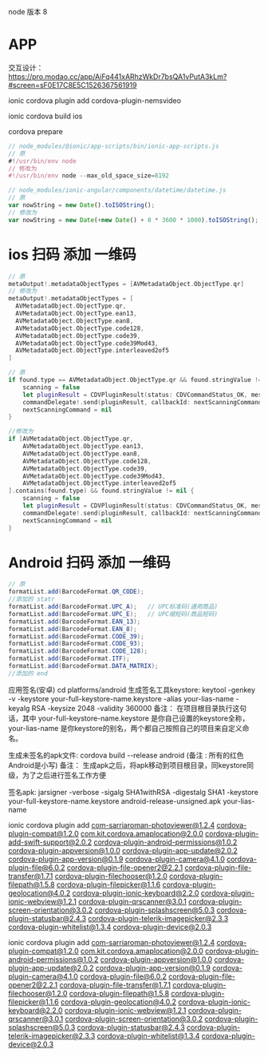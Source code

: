 node 版本 8
#  APP 

交互设计：
https://pro.modao.cc/app/AiFq441xARhzWkDr7bsQA1vPutA3kLm?#screen=sF0E17C8E5C1526367561919

ionic cordova plugin add cordova-plugin-nemsvideo

ionic cordova build ios

cordova prepare

```javascript
// node_modules/@ionic/app-scripts/bin/ionic-app-scripts.js
// 原
#!/usr/bin/env node
// 修改为
#!/usr/bin/env node --max_old_space_size=8192
```

```javascript
// node_modules/ionic-angular/components/datetime/datetime.js
// 原
var nowString = new Date().toISOString();
// 修改为
var nowString = new Date(+new Date() + 8 * 3600 * 1000).toISOString();
```

# ios 扫码 添加 一维码

```swift
// 原
metaOutput!.metadataObjectTypes = [AVMetadataObject.ObjectType.qr]
// 修改为
metaOutput!.metadataObjectTypes = [
  AVMetadataObject.ObjectType.qr,
  AVMetadataObject.ObjectType.ean13,
  AVMetadataObject.ObjectType.ean8,
  AVMetadataObject.ObjectType.code128,
  AVMetadataObject.ObjectType.code39,
  AVMetadataObject.ObjectType.code39Mod43,
  AVMetadataObject.ObjectType.interleaved2of5
]

// 原
if found.type == AVMetadataObject.ObjectType.qr && found.stringValue != nil {
    scanning = false
    let pluginResult = CDVPluginResult(status: CDVCommandStatus_OK, messageAs: found.stringValue)
    commandDelegate!.send(pluginResult, callbackId: nextScanningCommand?.callbackId!)
    nextScanningCommand = nil
}

//修改为
if [AVMetadataObject.ObjectType.qr,
    AVMetadataObject.ObjectType.ean13,
    AVMetadataObject.ObjectType.ean8,
    AVMetadataObject.ObjectType.code128,
    AVMetadataObject.ObjectType.code39,
    AVMetadataObject.ObjectType.code39Mod43,
    AVMetadataObject.ObjectType.interleaved2of5
].contains(found.type) && found.stringValue != nil {
    scanning = false
    let pluginResult = CDVPluginResult(status: CDVCommandStatus_OK, messageAs: found.stringValue)
    commandDelegate!.send(pluginResult, callbackId: nextScanningCommand?.callbackId!)
    nextScanningCommand = nil
}

```

# Android 扫码 添加 一维码

```java
// 原
formatList.add(BarcodeFormat.QR_CODE);
//添加的 statr
formatList.add(BarcodeFormat.UPC_A);   // UPC标准码(通用商品)
formatList.add(BarcodeFormat.UPC_E);   // UPC缩短码(商品短码)
formatList.add(BarcodeFormat.EAN_13);
formatList.add(BarcodeFormat.EAN_8);
formatList.add(BarcodeFormat.CODE_39);
formatList.add(BarcodeFormat.CODE_93);
formatList.add(BarcodeFormat.CODE_128);
formatList.add(BarcodeFormat.ITF);
formatList.add(BarcodeFormat.DATA_MATRIX);
//添加的 end
```



应用签名(安卓)
cd platforms/android
生成签名工具keystore: keytool -genkey -v -keystore your-full-keystore-name.keystore -alias your-lias-name -keyalg RSA -keysize 2048 -validity 360000
备注： 在项目根目录执行这句话，其中 your-full-keystore-name.keystore 是你自己设置的keystore全称，your-lias-name 是你keystore的别名，两个都自己按照自己的项目来自定义命名。

生成未签名的apk文件: cordova build --release android (备注 : 所有的红色Android是小写)
备注： 生成apk之后，将apk移动到项目根目录，同keystore同级，为了之后进行签名工作方便

签名apk: jarsigner -verbose -sigalg SHA1withRSA -digestalg SHA1 -keystore your-full-keystore-name.keystore android-release-unsigned.apk your-lias-name

 ionic cordova plugin add com-sarriaroman-photoviewer@1.2.4 cordova-plugin-compat@1.2.0 com.kit.cordova.amaplocation@2.0.0 cordova-plugin-add-swift-support@2.0.2 cordova-plugin-android-permissions@1.0.2 cordova-plugin-appversion@1.0.0 cordova-plugin-app-update@2.0.2 cordova-plugin-app-version@0.1.9 cordova-plugin-camera@4.1.0 cordova-plugin-file@6.0.2 cordova-plugin-file-opener2@2.2.1 cordova-plugin-file-transfer@1.7.1 cordova-plugin-filechooser@1.2.0 cordova-plugin-filepath@1.5.8 cordova-plugin-filepicker@1.1.6 cordova-plugin-geolocation@4.0.2 cordova-plugin-ionic-keyboard@2.2.0 cordova-plugin-ionic-webview@1.2.1 cordova-plugin-qrscanner@3.0.1 cordova-plugin-screen-orientation@3.0.2 cordova-plugin-splashscreen@5.0.3 cordova-plugin-statusbar@2.4.3 cordova-plugin-telerik-imagepicker@2.3.3 cordova-plugin-whitelist@1.3.4 cordova-plugin-device@2.0.3


 ionic cordova plugin add com-sarriaroman-photoviewer@1.2.4 cordova-plugin-compat@1.2.0 com.kit.cordova.amaplocation@2.0.0 cordova-plugin-android-permissions@1.0.2 cordova-plugin-appversion@1.0.0 cordova-plugin-app-update@2.0.2 cordova-plugin-app-version@0.1.9 cordova-plugin-camera@4.1.0 cordova-plugin-file@6.0.2 cordova-plugin-file-opener2@2.2.1 cordova-plugin-file-transfer@1.7.1 cordova-plugin-filechooser@1.2.0 cordova-plugin-filepath@1.5.8 cordova-plugin-filepicker@1.1.6 cordova-plugin-geolocation@4.0.2 cordova-plugin-ionic-keyboard@2.2.0 cordova-plugin-ionic-webview@1.2.1 cordova-plugin-qrscanner@3.0.1 cordova-plugin-screen-orientation@3.0.2 cordova-plugin-splashscreen@5.0.3 cordova-plugin-statusbar@2.4.3 cordova-plugin-telerik-imagepicker@2.3.3 cordova-plugin-whitelist@1.3.4 cordova-plugin-device@2.0.3
